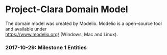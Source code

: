 # Project-Clara Domain Model

The domain model was created by Modelio. Modelio is a open-source tool and available under  
https://www.modelio.org/ (Windows, Mac and Linux).


### 2017-10-29:  Milestone 1 Entities 
